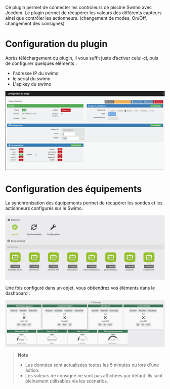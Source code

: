 Ce plugin permet de connecter les controleurs de piscine Swimo avec Jeedom.
Le plugin permet de récupérer les valeurs des différents capteurs ainsi que contrôler les actionneurs. (changement de modes, On/Off, changement des consignes)

Configuration du plugin
=======================

Après téléchargement du plugin, il vous suffit juste d’activer celui-ci,
puis de configurer quelques éléments :

- l'adresse IP du swimo
- le serial du swimo
- L'apikey du swimo

![swimo](./images/swimo1.png)

Configuration des équipements
=============================

La synchronisation des équipements permet de récupérer les sondes et les actionneurs configurés sur le Swimo.

![swimo2](./images/swimo2.png)

Une fois configuré dans un objet, vous obtiendrez vos éléments dans le dashboard :

![swimo3](./images/swimo3.png)

> **Note**
>
> - Les données sont actualisées toutes les 5 minutes ou lors d'une action.
> - Les valeurs de consigne ne sont pas affichées par défaut.
> Ils sont pleinement utilisables via les scénarios.

